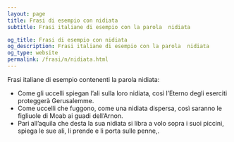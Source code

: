 ```yaml
---
layout: page
title: Frasi di esempio con nidiata 
subtitle: Frasi italiane di esempio con la parola  nidiata

og_title: Frasi di esempio con nidiata 
og_description: Frasi italiane di esempio con la parola  nidiata
og_type: website
permalink: /frasi/n/nidiata.html
---
```


Frasi italiane di esempio contenenti la parola nidiata:


- Come gli uccelli spiegan l’ali sulla loro nidiata, così l’Eterno degli eserciti proteggerà Gerusalemme.
- Come uccelli che fuggono, come una nidiata dispersa, così saranno le figliuole di Moab ai guadi dell’Arnon.
- Pari all’aquila che desta la sua nidiata si libra a volo sopra i suoi piccini, spiega le sue ali, li prende e li porta sulle penne,.
